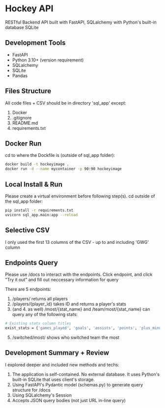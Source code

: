 # Hockey API
RESTful Backend API built with FastAPI, SQLalchemy with Python's built-in database SQLite

## Development Tools
* FastAPI
* Python 3.10+ (version requirement)
* SQLalchemy
* SQLite
* Pandas

## Files Structure
All code files + CSV should be in directory 'sql_app' except:
1. Docker
2. .gitignore
3. README.md
4. requirements.txt

## Docker Run
cd to where the Dockfile is (outside of sql_app folder):
```bash
docker build -t hockeyimage .
docker run -d --name mycontainer -p 90:90 hockeyimage
```

## Local Install & Run
Please create a virtual environment before following step(s).
cd outside of the sql_app folder:
```bash
pip install -r requirements.txt
uvicorn sql_app.main:app --reload
```

## Selective CSV
I only used the first 13 columns of the CSV - up to and including 'GWG' column

## Endpoints Query
Please use /docs to interact with the endpoints. 
Click endpoint, and click "Try it out" and fill out neccessary information for query

There are 5 endpoints:
1. /players/ returns all players
2. /players/{player_id} takes ID and returns a player's stats
3. (and 4. as well) /most/{stat_name} and /team/most/{stat_name} can query any of the following stats:
```bash
# Existing stats column titles
exist_stats = {'games_played', 'goals', 'assists', 'points', 'plus_minus', 'PIM', 'PPG', 'SHG', 'GWG'}
```
5. /switched/most/ shows who switched team the most

## Development Summary + Review
I explored deeper and included new methods and techs:
1. The application is self-contained. No external database. It uses Python's built-in SQLite that uses client's storage.
2. Using FastAPI's Pydantic model (schemas.py) to generate query structure for /docs
3. Using SQLalchemy's Session
4. Accepts JSON query bodies (not just URL in-line query)
